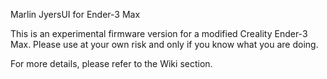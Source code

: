 Marlin JyersUI for Ender-3 Max

This is an experimental firmware version for a modified Creality Ender-3 Max.
Please use at your own risk and only if you know what you are doing.

For more details, please refer to the Wiki section.
